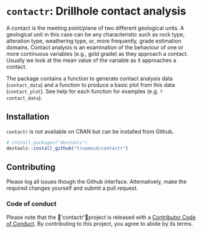 # `contactr`: Drillhole contact analysis

A contact is the meeting point/plane of two different geological units. A geological unit in this case can be any characteristic such as rock type, alteration type, weathering type, or, more frequently, grade estimation domains. Contact analysis is an examination of the behaviour of one or more continuous variables (e.g., gold grade) as they approach a contact. Usually we look at the mean value of the variable as it approaches a contact.

The package contains a function to generate contact analysis data (`contact_data`) and a function to produce a basic plot from this data (`contact_plot`). See help for each function for examples (e.g. `?contact_data`).

## Installation

`contactr` is not available on CRAN but can be installed from Github.

``` r
# install.packages("devtools")
devtools::install_github("truemoid/contactr")
```

## Contributing

Please log all issues though the Github interface. Alternatively, make the required changes yourself and submit a pull request.


### Code of conduct

Please note that the 'contactr'project is released with a [Contributor Code of Conduct](CODE_OF_CONDUCT.md). By contributing to this project, you agree to abide by its terms.
